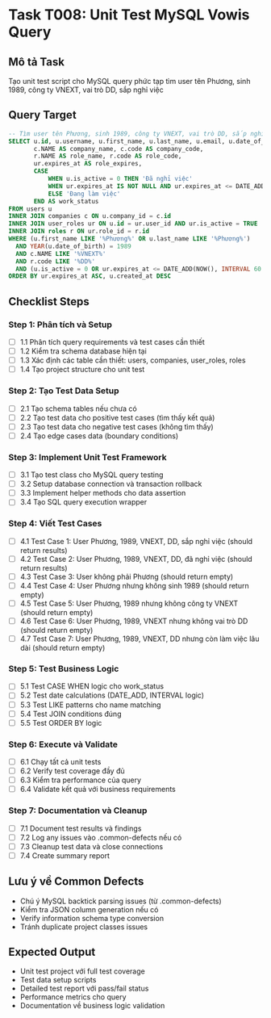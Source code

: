 # Task T008: Unit Test MySQL Vowis Query

## Mô tả Task
Tạo unit test script cho MySQL query phức tạp tìm user tên Phương, sinh 1989, công ty VNEXT, vai trò DD, sắp nghỉ việc

## Query Target
```sql
-- Tìm user tên Phương, sinh 1989, công ty VNEXT, vai trò DD, sắp nghỉ việc
SELECT u.id, u.username, u.first_name, u.last_name, u.email, u.date_of_birth, u.salary, u.department, u.hire_date,
       c.NAME AS company_name, c.code AS company_code,
       r.NAME AS role_name, r.code AS role_code,
       ur.expires_at AS role_expires,
       CASE 
           WHEN u.is_active = 0 THEN 'Đã nghỉ việc'
           WHEN ur.expires_at IS NOT NULL AND ur.expires_at <= DATE_ADD(NOW(), INTERVAL 30 DAY) THEN 'Sắp hết hạn vai trò'
           ELSE 'Đang làm việc'
       END AS work_status
FROM users u
INNER JOIN companies c ON u.company_id = c.id
INNER JOIN user_roles ur ON u.id = ur.user_id AND ur.is_active = TRUE
INNER JOIN roles r ON ur.role_id = r.id
WHERE (u.first_name LIKE '%Phương%' OR u.last_name LIKE '%Phương%')
  AND YEAR(u.date_of_birth) = 1989
  AND c.NAME LIKE '%VNEXT%'
  AND r.code LIKE '%DD%'
  AND (u.is_active = 0 OR ur.expires_at <= DATE_ADD(NOW(), INTERVAL 60 DAY))
ORDER BY ur.expires_at ASC, u.created_at DESC
```

## Checklist Steps

### Step 1: Phân tích và Setup
- [ ] 1.1 Phân tích query requirements và test cases cần thiết
- [ ] 1.2 Kiểm tra schema database hiện tại
- [ ] 1.3 Xác định các table cần thiết: users, companies, user_roles, roles
- [ ] 1.4 Tạo project structure cho unit test

### Step 2: Tạo Test Data Setup
- [ ] 2.1 Tạo schema tables nếu chưa có
- [ ] 2.2 Tạo test data cho positive test cases (tìm thấy kết quả)
- [ ] 2.3 Tạo test data cho negative test cases (không tìm thấy)
- [ ] 2.4 Tạo edge cases data (boundary conditions)

### Step 3: Implement Unit Test Framework
- [ ] 3.1 Tạo test class cho MySQL query testing
- [ ] 3.2 Setup database connection và transaction rollback
- [ ] 3.3 Implement helper methods cho data assertion
- [ ] 3.4 Tạo SQL query execution wrapper

### Step 4: Viết Test Cases
- [ ] 4.1 Test Case 1: User Phương, 1989, VNEXT, DD, sắp nghỉ việc (should return results)
- [ ] 4.2 Test Case 2: User Phương, 1989, VNEXT, DD, đã nghỉ việc (should return results)
- [ ] 4.3 Test Case 3: User không phải Phương (should return empty)
- [ ] 4.4 Test Case 4: User Phương nhưng không sinh 1989 (should return empty)
- [ ] 4.5 Test Case 5: User Phương, 1989 nhưng không công ty VNEXT (should return empty)
- [ ] 4.6 Test Case 6: User Phương, 1989, VNEXT nhưng không vai trò DD (should return empty)
- [ ] 4.7 Test Case 7: User Phương, 1989, VNEXT, DD nhưng còn làm việc lâu dài (should return empty)

### Step 5: Test Business Logic
- [ ] 5.1 Test CASE WHEN logic cho work_status
- [ ] 5.2 Test date calculations (DATE_ADD, INTERVAL logic)
- [ ] 5.3 Test LIKE patterns cho name matching
- [ ] 5.4 Test JOIN conditions đúng
- [ ] 5.5 Test ORDER BY logic

### Step 6: Execute và Validate
- [ ] 6.1 Chạy tất cả unit tests
- [ ] 6.2 Verify test coverage đầy đủ
- [ ] 6.3 Kiểm tra performance của query
- [ ] 6.4 Validate kết quả với business requirements

### Step 7: Documentation và Cleanup
- [ ] 7.1 Document test results và findings
- [ ] 7.2 Log any issues vào .common-defects nếu có
- [ ] 7.3 Cleanup test data và close connections
- [ ] 7.4 Create summary report

## Lưu ý về Common Defects
- Chú ý MySQL backtick parsing issues (từ .common-defects)
- Kiểm tra JSON column generation nếu có
- Verify information schema type conversion
- Tránh duplicate project classes issues

## Expected Output
- Unit test project với full test coverage
- Test data setup scripts
- Detailed test report với pass/fail status
- Performance metrics cho query
- Documentation về business logic validation 